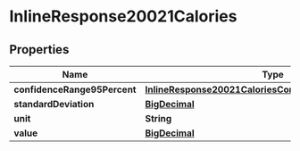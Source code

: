 

# InlineResponse20021Calories

## Properties

Name | Type | Description | Notes
------------ | ------------- | ------------- | -------------
**confidenceRange95Percent** | [**InlineResponse20021CaloriesConfidenceRange95Percent**](InlineResponse20021CaloriesConfidenceRange95Percent.md) |  | 
**standardDeviation** | [**BigDecimal**](BigDecimal.md) |  | 
**unit** | **String** |  | 
**value** | [**BigDecimal**](BigDecimal.md) |  | 




